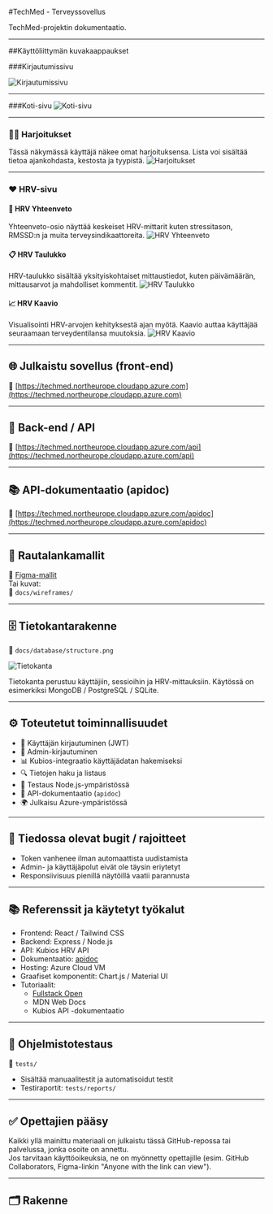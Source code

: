 #TechMed - Terveyssovellus

TechMed-projektin dokumentaatio.

---

##Käyttöliittymän kuvakaappaukset

###Kirjautumissivu


![Kirjautumissivu](https://github.com/user-attachments/assets/368252db-4b96-411a-a108-fe296ed264b4)

---

###Koti-sivu
![Koti-sivu](https://github.com/user-attachments/assets/674ed4ec-d19c-41fe-bfd5-4e65dd4f1e0c)

---

### 🏋️‍♂️ Harjoitukset
Tässä näkymässä käyttäjä näkee omat harjoituksensa. Lista voi sisältää tietoa ajankohdasta, kestosta ja tyypistä.
![Harjoitukset](./docs/kuvat/workouts.png)

---

### ❤️ HRV-sivu

#### 🧾 HRV Yhteenveto
Yhteenveto-osio näyttää keskeiset HRV-mittarit kuten stressitason, RMSSD:n ja muita terveysindikaattoreita.
![HRV Yhteenveto](./docs/kuvat/hrv-summary.png)

#### 📋 HRV Taulukko
HRV-taulukko sisältää yksityiskohtaiset mittaustiedot, kuten päivämäärän, mittausarvot ja mahdolliset kommentit.
![HRV Taulukko](./docs/kuvat/hrv-table.png)

#### 📈 HRV Kaavio
Visualisointi HRV-arvojen kehityksestä ajan myötä. Kaavio auttaa käyttäjää seuraamaan terveydentilansa muutoksia.
![HRV Kaavio](./docs/kuvat/hrv-chart.png)

---

## 🌐 Julkaistu sovellus (front-end)

🔗 [https://techmed.northeurope.cloudapp.azure.com](https://techmed.northeurope.cloudapp.azure.com)

---

## 🔌 Back-end / API

🔗 [https://techmed.northeurope.cloudapp.azure.com/api](https://techmed.northeurope.cloudapp.azure.com/api)

---

## 📚 API-dokumentaatio (apidoc)

🔗 [https://techmed.northeurope.cloudapp.azure.com/apidoc](https://techmed.northeurope.cloudapp.azure.com/apidoc)

---

## 🎨 Rautalankamallit

🔗 [Figma-mallit](https://www.figma.com/...)  
Tai kuvat:  
📁 `docs/wireframes/`

---

## 🗄️ Tietokantarakenne

📁 `docs/database/structure.png`

![Tietokanta](./docs/database/structure.png)

Tietokanta perustuu käyttäjiin, sessioihin ja HRV-mittauksiin. Käytössä on esimerkiksi MongoDB / PostgreSQL / SQLite.

---

## ⚙️ Toteutetut toiminnallisuudet

- 🔐 Käyttäjän kirjautuminen (JWT)
- 👤 Admin-kirjautuminen
- 📊 Kubios-integraatio käyttäjädatan hakemiseksi
- 🔍 Tietojen haku ja listaus
- 🧪 Testaus Node.js-ympäristössä
- 📄 API-dokumentaatio (`apidoc`)
- 🌍 Julkaisu Azure-ympäristössä

---

## 🐞 Tiedossa olevat bugit / rajoitteet

- Token vanhenee ilman automaattista uudistamista
- Admin- ja käyttäjäpolut eivät ole täysin eriytetyt
- Responsiivisuus pienillä näytöillä vaatii parannusta

---

## 📚 Referenssit ja käytetyt työkalut

- Frontend: React / Tailwind CSS
- Backend: Express / Node.js
- API: Kubios HRV API
- Dokumentaatio: [apidoc](https://apidocjs.com/)
- Hosting: Azure Cloud VM
- Graafiset komponentit: Chart.js / Material UI
- Tutoriaalit:
  - [Fullstack Open](https://fullstackopen.com/)
  - MDN Web Docs
  - Kubios API -dokumentaatio

---

## 🧪 Ohjelmistotestaus

📁 `tests/`

- Sisältää manuaalitestit ja automatisoidut testit
- Testiraportit: `tests/reports/`

---

## ✅ Opettajien pääsy

Kaikki yllä mainittu materiaali on julkaistu tässä GitHub-repossa tai palvelussa, jonka osoite on annettu.  
Jos tarvitaan käyttöoikeuksia, ne on myönnetty opettajille (esim. GitHub Collaborators, Figma-linkin "Anyone with the link can view").

---

## 🗂 Rakenne

